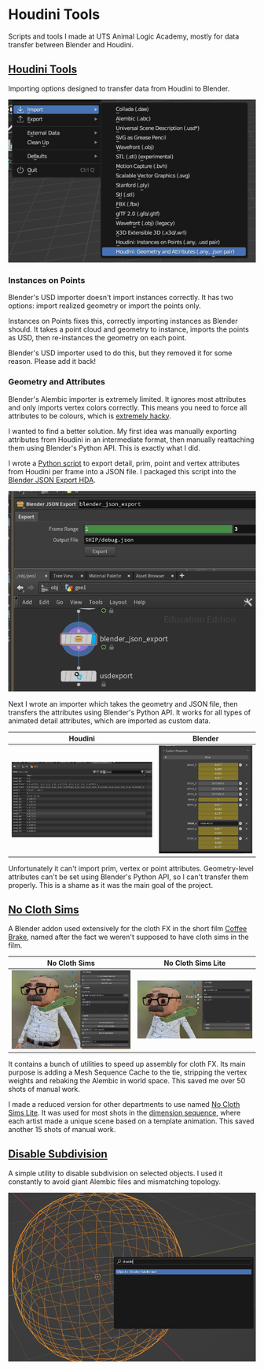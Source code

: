 # Houdini Tools
Scripts and tools I made at UTS Animal Logic Academy, mostly for data transfer between Blender and Houdini.

## [Houdini Tools](houdini_tools.py)

Importing options designed to transfer data from Houdini to Blender.

![Houdini Tools](images/houdini_tools.PNG)

### Instances on Points

Blender's USD importer doesn't import instances correctly. It has two options: import realized geometry or import the points only.

Instances on Points fixes this, correctly importing instances as Blender should. It takes a point cloud and geometry to instance, imports the points as USD, then re-instances the geometry on each point.

Blender's USD importer used to do this, but they removed it for some reason. Please add it back!

### Geometry and Attributes

Blender's Alembic importer is extremely limited. It ignores most attributes and only imports vertex colors correctly. This means you need to force all attributes to be colours, which is [extremely hacky](https://www.youtube.com/watch?v=1h15stU-TaE).

I wanted to find a better solution. My first idea was manually exporting attributes from Houdini in an intermediate format, then manually reattaching them using Blender's Python API. This is exactly what I did.

I wrote a [Python script](blender_json_export.py) to export detail, prim, point and vertex attributes from Houdini per frame into a JSON file. I packaged this script into the [Blender JSON Export HDA](blender_json_export.hdanc).

![Blender JSON Exporter](images/blender_json_export.png)

Next I wrote an importer which takes the geometry and JSON file, then transfers the attributes using Blender's Python API. It works for all types of animated detail attributes, which are imported as custom data.

|Houdini|Blender|
|---|---|
|![JSON Source](images/json_export_src.png)|![JSON Destination](images/json_export_dest.png)|

Unfortunately it can't import prim, vertex or point attributes. Geometry-level attributes can't be set using Blender's Python API, so I can't transfer them properly. This is a shame as it was the main goal of the project.

## [No Cloth Sims](no_cloth_sims.py)

A Blender addon used extensively for the cloth FX in the short film [Coffee Brake](https://youtu.be/T57aCLYdX9M), named after the fact we weren't supposed to have cloth sims in the film.

|No Cloth Sims|No Cloth Sims Lite|
|---|---|
|![No Cloth Sims](images/no_cloth_sims.PNG)|![No Cloth Sims Lite](images/no_cloth_sims_lite.PNG)|

It contains a bunch of utilities to speed up assembly for cloth FX. Its main purpose is adding a Mesh Sequence Cache to the tie, stripping the vertex weights and rebaking the Alembic in world space. This saved me over 50 shots of manual work.

I made a reduced version for other departments to use named [No Cloth Sims Lite](no_cloth_sims_lite.py). It was used for most shots in the [dimension sequence](https://youtu.be/T57aCLYdX9M?si=XX9xdrUEsF8jwQMv&t=102), where each artist made a unique scene based on a template animation. This saved another 15 shots of manual work.

## [Disable Subdivision](disable_subdiv.py)

A simple utility to disable subdivision on selected objects. I used it constantly to avoid giant Alembic files and mismatching topology.

![Disable Subdivision](images/disable_subdiv.PNG)
